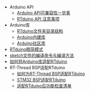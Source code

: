 - Arduino API
  - [Arduino API可兼容性一览表](/zh/manual/api/api-compatibility.md)
  - [RTduino API 注意事项](/zh/manual/api/api-notice.md)
- Arduino库
  - [RTduino文件夹目录结构](/zh/manual/libraries/dir-structure.md)
  - [Arduino内建库](/zh/manual/libraries/buildin-libraries.md)
  - [Arduino社区库](/zh/manual/libraries/community-libraries.md)
- [RTduino精简模式](/zh/manual/tinymode.md)
- [sketch文件的编译命令与编译方法](/zh/manual/sketch-loader.md)
- [如何将Arduino库适配RTduino](/zh/manual/adapt/libraries.md)
- RT-Thread BSP适配RTduino
  - [如何为RT-Thread BSP适配RTduino](/zh/manual/adapt/bsp/bsp.md)
  - [STM32 BSP适配RTduino](/zh/manual/adapt/bsp/stm32/stm32.md)
  - [适配RTduino后功能检查清单](/zh/manual/adapt/bsp/func-checklist.md)
